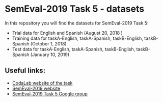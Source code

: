 # SemEval-2019 Task 5 - datasets #

In this repository you will find the datasets for SemEval-2019 Task 5:

* Trial data for English and Spanish (August 20, 2018 )
* Training data for taskA-English, taskA-Spanish, taskB-English, taskB-Spanish (October 1, 2018)
* Test data for taskA-English, taskA-Spanish, taskB-English, taskB-Spanish (January 10, 2019)

## Useful links: ##
* <a href="https://competitions.codalab.org/competitions/19935" target="_blank">CodaLab website of the task</a>
* <a href="http://alt.qcri.org/semeval2019/index.php?id=tasks" target="_blank">SemEval-2019 website</a>
* <a href="https://groups.google.com/forum/#!forum/semeval2019-task5-hateval" target="_blank">SemEval-2019 Task 5 Google group</a>

